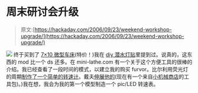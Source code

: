 # 周末研讨会升级

> 原文:[https://hackaday.com/2006/09/23/weekend-workshop-upgrade/](https://hackaday.com/2006/09/23/weekend-workshop-upgrade/)

![](../Images/42358f754be868e3d46b0f0de60dc942.png)
终于买到了 [7×10 微型车床](http://www.harborfreight.com/cpi/ctaf/Displayitem.taf?itemnumber=33684)(特价！)我在 [diy 潜水灯贴](http://www.hackaday.com/2006/09/03/hid-dive-light/)里提到过。说真的，这东西的 mod 比一个 ds 还多。在 mini-lathe.com 有一个关于这个方便工具的很棒的介绍。我已经查看了一段时间的模式，以建立我的购买 furvor。比尔利用荧光灯的周期[制作了一个简单的转速计](http://www.gizmology.net/lathetach.htm)。戴夫[伸展他的](http://www.broncosaurus.net/7x20.html)(现在有一个来自[小机械商店](http://www.littlemachineshop.com/)的工具包)。)我在想，我会为我的第一个模型制造一个 pic/LED 转速表。